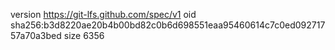 version https://git-lfs.github.com/spec/v1
oid sha256:b3d8220ae20b4b00bd82c0b6d698551eaa95460614c7c0ed09271757a70a3bed
size 6356
